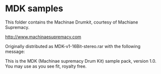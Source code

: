 # MDK samples

This folder contains the Machinae Drumkit, courtesy of Machiane Supremacy.

http://www.machinaesupremacy.com

Originally distributed as MDK-v1-16Bit-stereo.rar with the following message:

This is the MDK (Machinae supremacy Drum Kit) sample pack, version 1.0.
You may use as you see fit, royalty free.